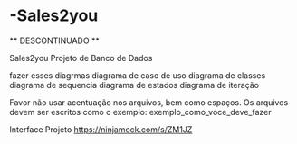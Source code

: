 # -Sales2you 

** DESCONTINUADO **

Sales2you Projeto de Banco de Dados

fazer esses diagrmas
diagrama de caso de uso
diagrama de classes
diagrama de sequencia 
diagrama de estados
diagrama de iteração

Favor não usar acentuação nos arquivos, bem como espaços. Os arquivos devem ser escritos como o exemplo:
exemplo_como_voce_deve_fazer 

Interface Projeto https://ninjamock.com/s/ZM1JZ
